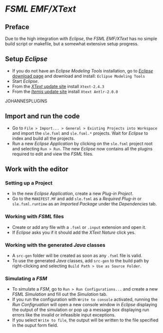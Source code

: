 # *FSML EMF/XText*
## Preface
Due to the high integration with *Eclipse*, the *FSML EMF/XText* has no simple build script or makefile, but a somewhat extensive setup progress.  
## Setup *Eclipse*
* If you do not have an *Eclipse Modeling Tools* installation, go to [*Eclipse* download page](http://www.eclipse.org/downloads/) and download and install: `Eclipse Modeling Tools`
* Start *Eclipse*.
* From the [*XText* update site](http://download.eclipse.org/modeling/tmf/xtext/updates/composite/releases/) install `Xtext-2.4.3`
* From the [*Itemis* update site](http://download.itemis.de/updates/) install `Xtext Antlr-2.0.0`

JOHANNESPLUGINS

## Import and run the code
* Go to `File > Import... > General > Existing Projects into Workspace` and import the `sle.fsml` and `sle.fsml.*` projects. Wait for *Eclipse* to index and build all the projects.  
* Run a new *Eclipse Application* by clicking on the `sle.fsml` project root and selecting `Run > Run`. The new *Eclipse* now contains all the plugins required to edit and view the *FSML* files.  


## Work with the editor
### Setting up a Project
* In the new *Eclipse Application*, create a new *Plug-in Project*.
* Go to the `MANIFEST.MF` and add `sle.fsml` as a *Required Plug-in* or `sle.fsml.runtime` as an *Imported Package* under the *Dependencies* tab.

### Working with *FSML* files
* Create or add any file with a `.fsml` or `.input` extension and open it. 
* If *Eclipse* asks you if it should add the *XText Nature* click yes.

### Working with the generated *Java* classes
* A `src-gen` folder will be created as soon as any `.fsml` file is valid. 
* To use the generated *Java* classes, add `src-gen` to the build path by right-clicking and selecting `Build Path > Use as Source Folder`. 

### Simulating a *FSM*
* To simulate a *FSM*, go to `Run > Run Configurations...` and create a new *FSML Simulation* and fill out the *Simulation* tab.
* If you run the configuration with `Write to console` activated, running the *Run Configruation* will open a new console window in *Eclipse* displaying the output of the simulation or pop up a message box displaying run errors like the invalid or infeasible input exceptions.
* If you select `Write to file`, the output will be written to the file specified in the ouput form field.  
